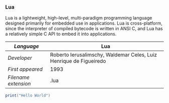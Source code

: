 ### Lua
Lua is a lightweight, high-level, multi-paradigm programming language designed primarily for embedded use in applications. Lua is cross-platform, since the interpreter of compiled bytecode is written in ANSI C, and Lua has a relatively simple C API to embed it into applications.

|_Language_|Lua|
|-|-|
|_Developer_|Roberto Ierusalimschy, Waldemar Celes, Luiz Henrique de Figueiredo|
|_First appeared_|1993|
|_Filename extension_|.lua|

```HelloWorld.lua
print("Hello World")